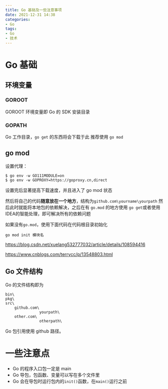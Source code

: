 ```yaml
---
title: Go 基础及一些注意事项
date: 2021-12-31 14:38
categories:
- Go
tags:
- Go
- 技术
---
```


# Go 基础


## 环境变量

### GOROOT

GOROOT 环境变量即 Go 的 SDK 安装目录

### GOPATH

Go 工作目录，`go get` 的东西将会下载于此
推荐使用 `go mod`

## go mod

设置代理：
```
$ go env -w GO111MODULE=on
$ go env -w GOPROXY=https://goproxy.cn,direct
```

设置完后显著提高下载速度，并且进入了 go mod 状态

然后将自己的代码**随意放在一个地方**，结构为`github.com\yourname\yourpath`
然后此时就能将本地包的依赖解决，之后在有 `go.mod` 的地方使用 `go get`或者使用IDEA的智能处理，即可解决所有的依赖问题

如果没有`go.mod`，使用下面代码在代码根目录初始化
```
go mod init 模块名
```
<!-- more -->

https://blog.csdn.net/xuelang532777032/article/details/108594416

https://www.cnblogs.com/terrycc/p/13548803.html

## Go 文件结构

Go 的文件结构即为
```
bin\
pkg\
src\
    github.com\
               yourpath\
    other.com\
               otherpath\
```

Go 包引用使用 github 路径。

# 一些注意点

- Go 的程序入口包一定是 main
- Go 导包，包函数、变量可以写在多个文件里
- Go 会在导包时运行包内的`init()`函数，在`main()`运行之前
